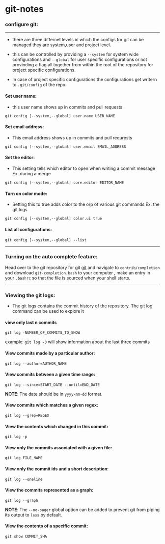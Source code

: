 # git-notes

### **configure git**:
---
- there are three differnet levels in which the configs for git can be managed they are system,user and project level.

- this can be controlled by  providing a `--system` for system wide configurations and `--global` for user specific configurations or not provinding a flag all together from within the root of the repository for project specific configurations.

- In case of project specific configurations the configurations get writern to `.git/config` of the repo.

#### **Set user name:**
- this user name shows up in commits and pull requests

```
git config [--system,--global] user.name USER_NAME
```
#### **Set email address:**
- This email address shows up in commits and pull requrests
```
git config [--system,--global] user.email EMAIL_ADDRESS
```

#### **Set the editor:**
- This setting tells which editor to open when writing a commit message Ex: during a merge

```
git config [--system,--global] core.editor EDITOR_NAME
```

#### **Turn on color mode:**
- Setting this to true adds color to the o/p of various git commands Ex: the git logs

```
git config [--system,--global] color.ui true
```
#### **List all configurations:**

```
git config [--system,--global] --list
```
---

### **Turning on the auto complete feature:**

Head over to the git repository for git [git](https://github.com/git/git) and navigate to `contrib/completion` and download `git-completion.bash` to your computer , make an entry in your `.bashrc` so that the file is sourced  when your shell starts.

---

### **Viewing the git logs:**
- The git logs contains the commit history of the repository. The git log command can be used to explore it

#### **view only last n commits**

```
git log -NUMBER_OF_COMMITS_TO_SHOW
```
example: `git log -3` will show information about the last three commits

#### **View commits made by a particular author:**

```
git log --author=AUTHOR_NAME
```

#### **View commits between a given time range:**
```
git log --since=START_DATE --until=END_DATE
```
**NOTE**: The date should be in `yyyy-mm-dd` format.

#### **View commits which matches a given regex:**
```
git log --grep=REGEX
```

#### **View the contents which changed in this commit:**
```
git log -p
```
#### **View only the commits associated with a given file:**
```
git log FILE_NAME
```

#### **View only the commit ids and a short description:**
```
git log --oneline
```

#### **View the commits represented as a graph:**
```
git log --graph
```

**NOTE**: The `--no-pager` global option can be added to prevent git from piping its output to `less` by default.

#### **View the contents of a specific commit:**
```
git show COMMIT_SHA
```


